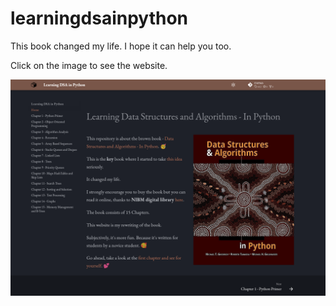 # learningdsainpython

This book changed my life. I hope it can help you too.

Click on the image to see the website.

[![Website Preview](img/website_preview.png)](https://learningdsainpython.kantarcise.com/)